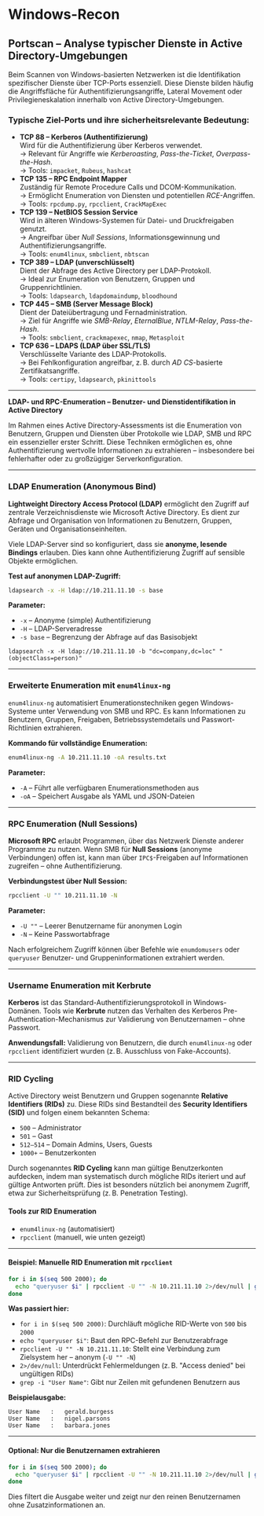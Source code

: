 # Windows-Recon

## **Portscan – Analyse typischer Dienste in Active Directory-Umgebungen**

Beim Scannen von Windows-basierten Netzwerken ist die Identifikation spezifischer Dienste über TCP-Ports essenziell. Diese Dienste bilden häufig die Angriffsfläche für Authentifizierungsangriffe, Lateral Movement oder Privilegieneskalation innerhalb von Active Directory-Umgebungen.

### **Typische Ziel-Ports und ihre sicherheitsrelevante Bedeutung:**

* **TCP 88 – Kerberos (Authentifizierung)**\
  Wird für die Authentifizierung über Kerberos verwendet.\
  → Relevant für Angriffe wie _Kerberoasting_, _Pass-the-Ticket_, _Overpass-the-Hash_.\
  → Tools: `impacket`, `Rubeus`, `hashcat`
* **TCP 135 – RPC Endpoint Mapper**\
  Zuständig für Remote Procedure Calls und DCOM-Kommunikation.\
  → Ermöglicht Enumeration von Diensten und potentiellen _RCE_-Angriffen.\
  → Tools: `rpcdump.py`, `rpcclient`, `CrackMapExec`
* **TCP 139 – NetBIOS Session Service**\
  Wird in älteren Windows-Systemen für Datei- und Druckfreigaben genutzt.\
  → Angreifbar über _Null Sessions_, Informationsgewinnung und Authentifizierungsangriffe.\
  → Tools: `enum4linux`, `smbclient`, `nbtscan`
* **TCP 389 – LDAP (unverschlüsselt)**\
  Dient der Abfrage des Active Directory per LDAP-Protokoll.\
  → Ideal zur Enumeration von Benutzern, Gruppen und Gruppenrichtlinien.\
  → Tools: `ldapsearch`, `ldapdomaindump`, `bloodhound`
* **TCP 445 – SMB (Server Message Block)**\
  Dient der Dateiübertragung und Fernadministration.\
  → Ziel für Angriffe wie _SMB-Relay_, _EternalBlue_, _NTLM-Relay_, _Pass-the-Hash_.\
  → Tools: `smbclient`, `crackmapexec`, `nmap`, `Metasploit`
* **TCP 636 – LDAPS (LDAP über SSL/TLS)**\
  Verschlüsselte Variante des LDAP-Protokolls.\
  → Bei Fehlkonfiguration angreifbar, z. B. durch _AD CS_-basierte Zertifikatsangriffe.\
  → Tools: `certipy`, `ldapsearch`, `pkinittools`

***

**LDAP- und RPC-Enumeration – Benutzer- und Dienstidentifikation in Active Directory**

Im Rahmen eines Active Directory-Assessments ist die Enumeration von Benutzern, Gruppen und Diensten über Protokolle wie LDAP, SMB und RPC ein essenzieller erster Schritt. Diese Techniken ermöglichen es, ohne Authentifizierung wertvolle Informationen zu extrahieren – insbesondere bei fehlerhafter oder zu großzügiger Serverkonfiguration.

***

### LDAP Enumeration (Anonymous Bind)

**Lightweight Directory Access Protocol (LDAP)** ermöglicht den Zugriff auf zentrale Verzeichnisdienste wie Microsoft Active Directory. Es dient zur Abfrage und Organisation von Informationen zu Benutzern, Gruppen, Geräten und Organisationseinheiten.

Viele LDAP-Server sind so konfiguriert, dass sie **anonyme, lesende Bindings** erlauben. Dies kann ohne Authentifizierung Zugriff auf sensible Objekte ermöglichen.

**Test auf anonymen LDAP-Zugriff:**

```bash
ldapsearch -x -H ldap://10.211.11.10 -s base
```

**Parameter:**

* `-x` – Anonyme (simple) Authentifizierung
* `-H` – LDAP-Serveradresse
* `-s base` – Begrenzung der Abfrage auf das Basisobjekt

```
ldapsearch -x -H ldap://10.211.11.10 -b "dc=company,dc=loc" "(objectClass=person)"
```

***

### Erweiterte Enumeration mit `enum4linux-ng`

`enum4linux-ng` automatisiert Enumerationstechniken gegen Windows-Systeme unter Verwendung von SMB und RPC. Es kann Informationen zu Benutzern, Gruppen, Freigaben, Betriebssystemdetails und Passwort-Richtlinien extrahieren.

**Kommando für vollständige Enumeration:**

```bash
enum4linux-ng -A 10.211.11.10 -oA results.txt
```

**Parameter:**

* `-A` – Führt alle verfügbaren Enumerationsmethoden aus
* `-oA` – Speichert Ausgabe als YAML und JSON-Dateien

***

### RPC Enumeration (Null Sessions)

**Microsoft RPC** erlaubt Programmen, über das Netzwerk Dienste anderer Programme zu nutzen. Wenn SMB für **Null Sessions** (anonyme Verbindungen) offen ist, kann man über `IPC$`-Freigaben auf Informationen zugreifen – ohne Authentifizierung.

**Verbindungstest über Null Session:**

```bash
rpcclient -U "" 10.211.11.10 -N
```

**Parameter:**

* `-U ""` – Leerer Benutzername für anonymen Login
* `-N` – Keine Passwortabfrage

Nach erfolgreichem Zugriff können über Befehle wie `enumdomusers` oder `queryuser` Benutzer- und Gruppeninformationen extrahiert werden.

***

### Username Enumeration mit Kerbrute

**Kerberos** ist das Standard-Authentifizierungsprotokoll in Windows-Domänen. Tools wie **Kerbrute** nutzen das Verhalten des Kerberos Pre-Authentication-Mechanismus zur Validierung von Benutzernamen – ohne Passwort.

**Anwendungsfall:** Validierung von Benutzern, die durch `enum4linux-ng` oder `rpcclient` identifiziert wurden (z. B. Ausschluss von Fake-Accounts).

***

### RID Cycling

Active Directory weist Benutzern und Gruppen sogenannte **Relative Identifiers (RIDs)** zu. Diese RIDs sind Bestandteil des **Security Identifiers (SID)** und folgen einem bekannten Schema:

* `500` – Administrator
* `501` – Gast
* `512–514` – Domain Admins, Users, Guests
* `1000+` – Benutzerkonten

Durch sogenanntes **RID Cycling** kann man gültige Benutzerkonten aufdecken, indem man systematisch durch mögliche RIDs iteriert und auf gültige Antworten prüft. Dies ist besonders nützlich bei anonymem Zugriff, etwa zur Sicherheitsprüfung (z. B. Penetration Testing).

#### Tools zur RID Enumeration

* `enum4linux-ng` (automatisiert)
* `rpcclient` (manuell, wie unten gezeigt)

***

#### Beispiel: Manuelle RID Enumeration mit `rpcclient`

```bash
for i in $(seq 500 2000); do
  echo "queryuser $i" | rpcclient -U "" -N 10.211.11.10 2>/dev/null | grep -i "User Name"
done
```

**Was passiert hier:**

* `for i in $(seq 500 2000)`: Durchläuft mögliche RID-Werte von `500` bis `2000`
* `echo "queryuser $i"`: Baut den RPC-Befehl zur Benutzerabfrage
* `rpcclient -U "" -N 10.211.11.10`: Stellt eine Verbindung zum Zielsystem her – anonym (`-U "" -N`)
* `2>/dev/null`: Unterdrückt Fehlermeldungen (z. B. "Access denied" bei ungültigen RIDs)
* `grep -i "User Name"`: Gibt nur Zeilen mit gefundenen Benutzern aus

**Beispielausgabe:**

```
User Name   :	gerald.burgess
User Name   :	nigel.parsons
User Name   :	barbara.jones
```

***

#### Optional: Nur die Benutzernamen extrahieren

```bash
for i in $(seq 500 2000); do
  echo "queryuser $i" | rpcclient -U "" -N 10.211.11.10 2>/dev/null | grep -i "User Name" | cut -d':' -f2 | xargs
done
```

Dies filtert die Ausgabe weiter und zeigt nur den reinen Benutzernamen ohne Zusatzinformationen an.
